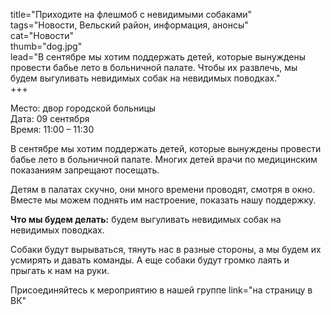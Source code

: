 title="Приходите на флешмоб с невидимыми собаками"  
tags="Новости, Вельский район, информация, анонсы"  
cat="Новости"  
thumb="dog.jpg"  
lead="В сентябре мы хотим поддержать детей, которые вынуждены провести бабье лето в больничной палате. Чтобы их развлечь, мы будем выгуливать невидимых собак на невидимых поводках."  
+++

Место: двор городской больницы  
Дата: 09 сентября  
Время: 11:00 – 11:30  

В сентябре мы хотим поддержать детей, которые вынуждены провести бабье лето в больничной палате. Многих детей врачи по медицинским показаниям запрещают посещать.   

Детям в палатах скучно, они много времени проводят, смотря в окно. Вместе мы можем поднять им настроение, показать нашу поддержку.   

**Что мы будем делать:** будем выгуливать невидимых собак на невидимых поводках.  

Собаки будут вырываться, тянуть нас в разные стороны, а мы будем их усмирять и давать команды. А еще собаки будут громко лаять и прыгать к нам на руки.   

Присоединяйтесь к мероприятию в нашей группе link="на страницу в ВК"
